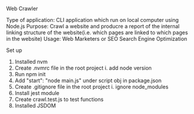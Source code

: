 Web Crawler

Type of application: CLI application which run on local computer using Node.js
Purpose: Crawl a website and producre a report of the internal linking structure of the website(i.e. which pages are linked to which pages in the website)
Usage: Web Marketers or SEO Search Engine Optimization 

Set up
1. Installed nvm
2. Create .nvmrc file in the root project
    i. add node version 
3. Run npm init
4. Add "start": "node main.js" under script obj in package.json
5. Create .gitignore file in the root project
    i. ignore node_modules
6. Install jest module
7. Create crawl.test.js to test functions
8. Installed JSDOM

